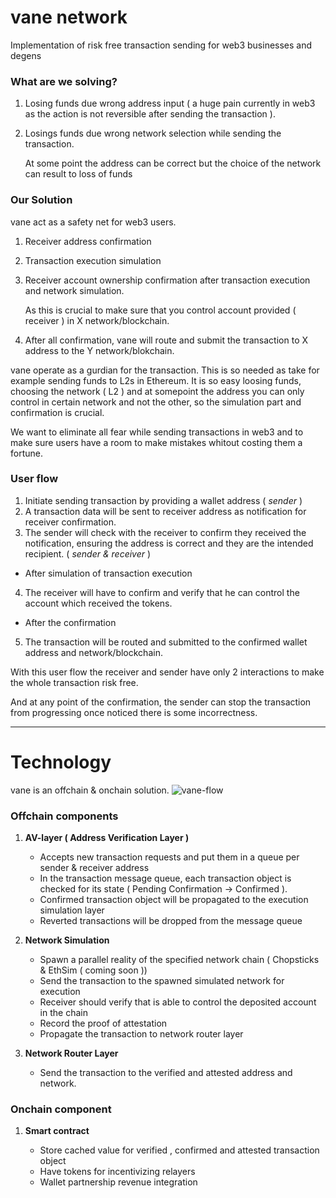 # vane network
Implementation of risk free transaction sending for web3 businesses and degens

### What are we solving?

1. Losing funds due wrong address input ( a huge pain currently in web3 as the action is not reversible after sending the transaction ).
2. Losings funds due wrong network selection while sending the transaction.
   
   At some point the address can be correct but the choice of the network can result to loss of funds

### Our Solution

vane act as a safety net for web3 users.

1. Receiver address confirmation
2. Transaction execution simulation
3. Receiver account ownership confirmation after transaction execution and network simulation. 

    As this is crucial to make sure that you control account provided ( receiver ) in X network/blockchain.
4. After all confirmation, vane will route and submit the transaction to X address to the Y network/blokchain.

vane operate as a gurdian for the transaction. This is so needed as take for example sending funds to L2s in Ethereum. It is so easy loosing funds, choosing the network ( L2 ) and at somepoint the address you can only control in certain network and not the other, so the simulation part and confirmation is crucial.

We want to eliminate all fear while sending transactions in web3 and to make sure users have a room to make mistakes whitout costing them a fortune.

### User flow

1.  Initiate sending transaction by providing a wallet address ( *sender* )
2.  A transaction data will be sent to receiver address as notification for receiver confirmation.
3. The sender will check with the receiver to confirm they received the notification, ensuring the address is correct and they are the intended recipient. ( *sender & receiver* )

* After simulation of transaction execution
4. The receiver will have to confirm and verify that he can control the account which received the tokens.

* After the confirmation

5. The transaction will be routed and submitted to the confirmed wallet address and network/blockchain.


With this user flow the receiver and sender have only 2 interactions to make the whole transaction risk free.

And at any point of the confirmation, the sender can stop the transaction from progressing once noticed there is some incorrectness.

----

# Technology

vane is an offchain & onchain solution.
![vane-flow](https://github.com/2A-Labs/offchain/assets/69342343/12586e6f-8e1a-4254-8e2b-4ca7a07d7081)


### Offchain components

1. **AV-layer ( Address Verification Layer )**
    
    - Accepts new transaction requests and put them in a queue per sender & receiver address
    - In the transaction message queue, each transaction object is checked for its state ( Pending Confirmation -> Confirmed ).
    - Confirmed transaction object will be propagated to the execution simulation layer
    - Reverted transactions will be dropped from the message queue

2. **Network Simulation**

    - Spawn a parallel reality of the specified network chain ( Chopsticks & EthSim ( coming soon ))
    - Send the transaction to the spawned simulated network for execution
    - Receiver should verify that is able to control the deposited account in the chain
    - Record the proof of attestation
    - Propagate the transaction to network router layer

3. **Network Router Layer**

    - Send the transaction to the verified and attested address and network.

### Onchain component

1. **Smart contract**

    - Store cached value for verified , confirmed and attested transaction object
    - Have tokens for incentivizing relayers
    - Wallet partnership revenue integration
